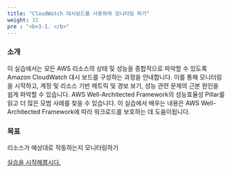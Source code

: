 ```yaml
---
title: "CloudWatch 대시보드를 사용하여 모니터링 하기"
weight: 31
pre : "<b>3-1. </b>"
---
```


### 소개
이 실습에서는 모든 AWS 리소스의 상태 및 성능을 종합적으로 파악할 수 있도록 Amazon CloudWatch 대시 보드를 구성하는 과정을 안내합니다. 이를 통해 모니터링을 시작하고, 계정 및 리소스 기반 메트릭 및 경보 보기, 성능 관련 문제의 근본 원인을 쉽게 파악할 수 있습니다. AWS Well-Architected Framework의 성능효율성 Pillar를 읽고 더 많은 모범 사례를 찾을 수 있습니다. 
이 실습에서 배우는 내용은 AWS Well-Architected Framework에 따라 워크로드를 보호하는 데 도움이됩니다.

### 목표
리소스가 예상대로 작동하는지 모니터링하기
    
[실습을 시작해봅시다.](/performanceefficiency/cloudwatchdashboards/default-dashboard)
 
